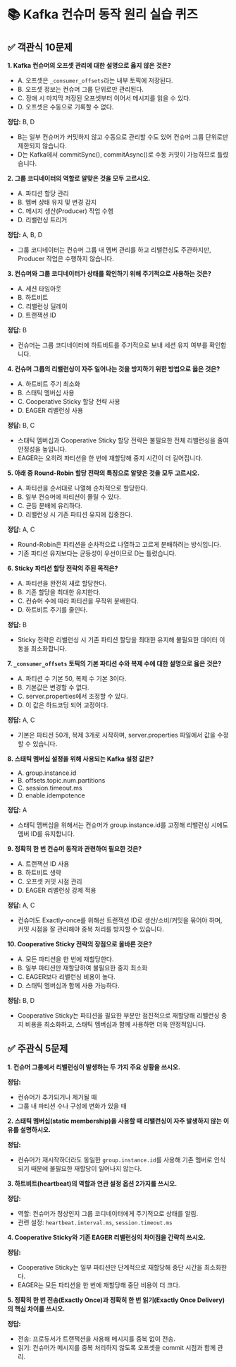 # 📚 Kafka 컨슈머 동작 원리 실습 퀴즈



## ✅ 객관식 10문제



**1. Kafka 컨슈머의 오프셋 관리에 대한 설명으로 옳지 않은 것은?**

- A. 오프셋은 `_consumer_offsets`라는 내부 토픽에 저장된다.
- B. 오프셋 정보는 컨슈머 그룹 단위로만 관리된다.
- C. 장애 시 마지막 저장된 오프셋부터 이어서 메시지를 읽을 수 있다.
- D. 오프셋은 수동으로 기록할 수 없다.

**정답:** B, D
- B는 일부 컨슈머가 커밋하지 않고 수동으로 관리할 수도 있어 컨슈머 그룹 단위로만 제한되지 않습니다.
- D는 Kafka에서 commitSync(), commitAsync()로 수동 커밋이 가능하므로 틀렸습니다.


**2. 그룹 코디네이터의 역할로 알맞은 것을 모두 고르시오.**

- A. 파티션 할당 관리
- B. 멤버 상태 유지 및 변경 감지
- C. 메시지 생산(Producer) 작업 수행
- D. 리밸런싱 트리거

**정답:** A, B, D
- 그룹 코디네이터는 컨슈머 그룹 내 멤버 관리를 하고 리밸런싱도 주관하지만, Producer 작업은 수행하지 않습니다.


**3. 컨슈머와 그룹 코디네이터가 상태를 확인하기 위해 주기적으로 사용하는 것은?**

- A. 세션 타임아웃
- B. 하트비트
- C. 리밸런싱 딜레이
- D. 트랜잭션 ID

**정답:** B
- 컨슈머는 그룹 코디네이터에 하트비트를 주기적으로 보내 세션 유지 여부를 확인합니다.


**4. 컨슈머 그룹의 리밸런싱이 자주 일어나는 것을 방지하기 위한 방법으로 옳은 것은?**

- A. 하트비트 주기 최소화
- B. 스태틱 멤버십 사용
- C. Cooperative Sticky 할당 전략 사용
- D. EAGER 리밸런싱 사용

**정답:** B, C
- 스태틱 멤버십과 Cooperative Sticky 할당 전략은 불필요한 전체 리밸런싱을 줄여 안정성을 높입니다.
- EAGER는 오히려 파티션을 한 번에 재할당해 중지 시간이 더 길어집니다.


**5. 아래 중 Round-Robin 할당 전략의 특징으로 알맞은 것을 모두 고르시오.**

- A. 파티션을 순서대로 나열해 순차적으로 할당한다.
- B. 일부 컨슈머에 파티션이 몰릴 수 있다.
- C. 균등 분배에 유리하다.
- D. 리밸런싱 시 기존 파티션 유지에 집중한다.

**정답:** A, C
- Round-Robin은 파티션을 순차적으로 나열하고 고르게 분배하려는 방식입니다.
- 기존 파티션 유지보다는 균등성이 우선이므로 D는 틀렸습니다.

**6. Sticky 파티션 할당 전략의 주된 목적은?**

- A. 파티션을 완전히 새로 할당한다.
- B. 기존 할당을 최대한 유지한다.
- C. 컨슈머 수에 따라 파티션을 무작위 분배한다.
- D. 하트비트 주기를 줄인다.

**정답:** B
- Sticky 전략은 리밸런싱 시 기존 파티션 할당을 최대한 유지해 불필요한 데이터 이동을 최소화합니다.


**7. `_consumer_offsets` 토픽의 기본 파티션 수와 복제 수에 대한 설명으로 옳은 것은?**

- A. 파티션 수 기본 50, 복제 수 기본 3이다.
- B. 기본값은 변경할 수 없다.
- C. server.properties에서 조정할 수 있다.
- D. 이 값은 하드코딩 되어 고정이다.

**정답:** A, C
- 기본은 파티션 50개, 복제 3개로 시작하며, server.properties 파일에서 값을 수정할 수 있습니다.


**8. 스태틱 멤버십 설정을 위해 사용되는 Kafka 설정 값은?**

- A. group.instance.id
- B. offsets.topic.num.partitions
- C. session.timeout.ms
- D. enable.idempotence

**정답:** A
- 스태틱 멤버십을 위해서는 컨슈머가 group.instance.id를 고정해 리밸런싱 시에도 멤버 ID를 유지합니다.


**9. 정확히 한 번 컨슈머 동작과 관련하여 필요한 것은?**

- A. 트랜잭션 ID 사용
- B. 하트비트 생략
- C. 오프셋 커밋 시점 관리
- D. EAGER 리밸런싱 강제 적용

**정답:** A, C
- 컨슈머도 Exactly-once를 위해선 트랜잭션 ID로 생산/소비/커밋을 묶어야 하며, 커밋 시점을 잘 관리해야 중복 처리를 방지할 수 있습니다.


**10. Cooperative Sticky 전략의 장점으로 올바른 것은?**

- A. 모든 파티션을 한 번에 재할당한다.
- B. 일부 파티션만 재할당하여 불필요한 중지 최소화
- C. EAGER보다 리밸런싱 비용이 높다.
- D. 스태틱 멤버십과 함께 사용 가능하다.

**정답:** B, D
- Cooperative Sticky는 파티션을 필요한 부분만 점진적으로 재할당해 리밸런싱 중지 비용을 최소화하고, 스태틱 멤버십과 함께 사용하면 더욱 안정적입니다.


## ✅ 주관식 5문제



**1. 컨슈머 그룹에서 리밸런싱이 발생하는 두 가지 주요 상황을 쓰시오.**

**정답:**  
- 컨슈머가 추가되거나 제거될 때  
- 그룹 내 파티션 수나 구성에 변화가 있을 때

**2. 스태틱 멤버십(static membership)을 사용할 때 리밸런싱이 자주 발생하지 않는 이유를 설명하시오.**

**정답:**  
- 컨슈머가 재시작하더라도 동일한 `group.instance.id`를 사용해 기존 멤버로 인식되기 때문에 불필요한 재할당이 일어나지 않는다.

**3. 하트비트(heartbeat)의 역할과 연관 설정 옵션 2가지를 쓰시오.**

**정답:**  
- 역할: 컨슈머가 정상인지 그룹 코디네이터에게 주기적으로 상태를 알림.  
- 관련 설정: `heartbeat.interval.ms`, `session.timeout.ms`



**4. Cooperative Sticky와 기존 EAGER 리밸런싱의 차이점을 간략히 쓰시오.**

**정답:**  
- Cooperative Sticky는 일부 파티션만 단계적으로 재할당해 중단 시간을 최소화한다.  
- EAGER는 모든 파티션을 한 번에 재할당해 중단 비용이 더 크다.



**5. 정확히 한 번 전송(Exactly Once)과 정확히 한 번 읽기(Exactly Once Delivery)의 핵심 차이를 쓰시오.**

**정답:**  
- 전송: 프로듀서가 트랜잭션을 사용해 메시지를 중복 없이 전송.  
- 읽기: 컨슈머가 메시지를 중복 처리하지 않도록 오프셋을 commit 시점과 함께 관리.
